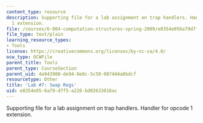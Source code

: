 ```yaml
---
content_type: resource
description: Supporting file for a lab assignment on trap handlers. Handler for opcode
  1 extension.
file: /courses/6-004-computation-structures-spring-2009/e8354e056a79d7f5a226bd02633016ac_swapregs.uasm
file_type: text/plain
learning_resource_types:
- Tools
license: https://creativecommons.org/licenses/by-nc-sa/4.0/
ocw_type: OCWFile
parent_title: Tools
parent_type: CourseSection
parent_uid: 4a943900-de94-8e8c-5c50-0874d4a8bdcf
resourcetype: Other
title: 'Lab #7: Swap Regs'
uid: e8354e05-6a79-d7f5-a226-bd02633016ac
---
```

Supporting file for a lab assignment on trap handlers. Handler for opcode 1 extension.